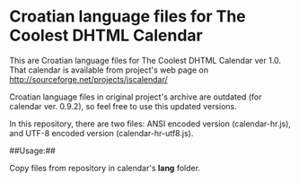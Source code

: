 Croatian language files for The Coolest DHTML Calendar
=======================================================

This are Croatian language files for The Coolest DHTML Calendar ver 1.0. That calendar is available from project's web page on http://sourceforge.net/projects/jscalendar/

Croatian language files in original project's archive are outdated (for calendar ver. 0.9.2), so feel free to use this updated versions.

In this repository, there are two files: ANSI encoded version (calendar-hr.js), and UTF-8 encoded version (calendar-hr-utf8.js).

##Usage:##
 
Copy files from repository in calendar's **lang** folder. 


